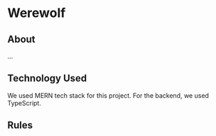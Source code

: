 # Werewolf

## About
...

## Technology Used
We used MERN tech stack for this project. For the backend, we used TypeScript.

## Rules
